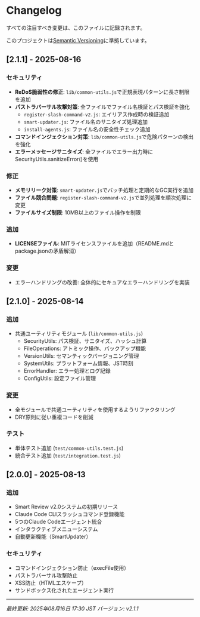 # Changelog

すべての注目すべき変更は、このファイルに記録されます。

このプロジェクトは[Semantic Versioning](https://semver.org/spec/v2.0.0.html)に準拠しています。

## [2.1.1] - 2025-08-16

### セキュリティ
- **ReDoS脆弱性の修正**: `lib/common-utils.js`で正規表現パターンに長さ制限を追加
- **パストラバーサル攻撃対策**: 全ファイルでファイル名検証とパス検証を強化
  - `register-slash-command-v2.js`: エイリアス作成時の検証追加
  - `smart-updater.js`: ファイル名のサニタイズ処理追加
  - `install-agents.js`: ファイル名の安全性チェック追加
- **コマンドインジェクション対策**: `lib/common-utils.js`で危険パターンの検出を強化
- **エラーメッセージサニタイズ**: 全ファイルでエラー出力時にSecurityUtils.sanitizeError()を使用

### 修正
- **メモリリーク対策**: `smart-updater.js`でバッチ処理と定期的なGC実行を追加
- **ファイル競合問題**: `register-slash-command-v2.js`で並列処理を順次処理に変更
- **ファイルサイズ制限**: 10MB以上のファイル操作を制限

### 追加
- **LICENSEファイル**: MITライセンスファイルを追加（README.mdとpackage.jsonの矛盾解消）

### 変更
- エラーハンドリングの改善: 全体的にセキュアなエラーハンドリングを実装

## [2.1.0] - 2025-08-14

### 追加
- 共通ユーティリティモジュール (`lib/common-utils.js`)
  - SecurityUtils: パス検証、サニタイズ、ハッシュ計算
  - FileOperations: アトミック操作、バックアップ機能
  - VersionUtils: セマンティックバージョニング管理
  - SystemUtils: プラットフォーム情報、JST時刻
  - ErrorHandler: エラー処理とログ記録
  - ConfigUtils: 設定ファイル管理

### 変更
- 全モジュールで共通ユーティリティを使用するようリファクタリング
- DRY原則に従い重複コードを削減

### テスト
- 単体テスト追加 (`test/common-utils.test.js`)
- 統合テスト追加 (`test/integration.test.js`)

## [2.0.0] - 2025-08-13

### 追加
- Smart Review v2.0システムの初期リリース
- Claude Code CLIスラッシュコマンド登録機能
- 5つのClaude Codeエージェント統合
- インタラクティブメニューシステム
- 自動更新機能（SmartUpdater）

### セキュリティ
- コマンドインジェクション防止（execFile使用）
- パストラバーサル攻撃防止
- XSS防止（HTMLエスケープ）
- サンドボックス化されたエージェント実行

---

*最終更新: 2025年08月16日 17:30 JST*
*バージョン: v2.1.1*